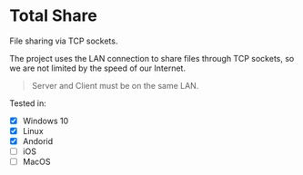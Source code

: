 # Total Share

File sharing via TCP sockets.

The project uses the LAN connection to share files through TCP sockets, so we are not limited by the speed of our Internet.

> Server and Client must be on the same LAN.

Tested in:

- [x] Windows 10
- [x] Linux
- [x] Andorid
- [ ] iOS
- [ ] MacOS
